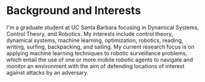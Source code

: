 # Background and Interests
I'm a graduate student at UC Santa Barbara focusing in Dynamical Systems, Control Theory, and Robotics. My interests include control theory, dynamical systems, machine learning, optimization, robotics, reading, writing, surfing, backpacking, and sailing. My current research focus is on applying machine learning techniques to robotic surveillance problems, which entail the use of one or more mobile robotic agents to navigate and monitor an environment with the aim of defending locations of interest against attacks by an adversary.
